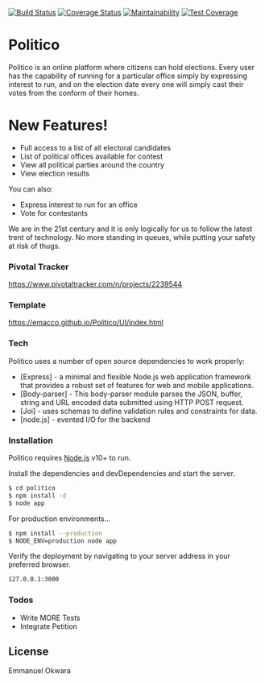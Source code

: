 [![Build Status](https://travis-ci.org/EMacco/Politico.svg?branch=develop)](https://travis-ci.org/EMacco/Politico) [![Coverage Status](https://coveralls.io/repos/github/EMacco/Politico/badge.svg?branch=develop)](https://coveralls.io/github/EMacco/Politico?branch=develop)
[![Maintainability](https://api.codeclimate.com/v1/badges/d89fa1a26a068eec43e3/maintainability)](https://codeclimate.com/github/EMacco/Politico/maintainability)
[![Test Coverage](https://api.codeclimate.com/v1/badges/d89fa1a26a068eec43e3/test_coverage)](https://codeclimate.com/github/EMacco/Politico/test_coverage)

# Politico

Politico is an online platform where citizens can hold elections. Every user has the capability of running for a particular office simply by expressing interest to run, and on the election date every one will simply cast their votes from the conform of their homes.

# New Features!

  - Full access to a list of all electoral candidates
  - List of political offices available for contest
  - View all political parties around the country
  - View election results

You can also:
  - Express interest to run for an office
  - Vote for contestants

We are in the 21st century and it is only logically for us to follow the latest trent of technology. No more standing in queues, while putting your safety at risk of thugs.

### Pivotal Tracker
https://www.pivotaltracker.com/n/projects/2239544

### Template
https://emacco.github.io/Politico/UI/index.html

### Tech

Politico uses a number of open source dependencies to work properly:
* [Express] - a minimal and flexible Node.js web application framework that provides a robust set of features for web and mobile applications.
* [Body-parser] - This body-parser module parses the JSON, buffer, string and URL encoded data submitted using HTTP POST request.
* [Joi] - uses schemas to define validation rules and constraints for data.
* [node.js] - evented I/O for the backend

### Installation

Politico requires [Node.js](https://nodejs.org/) v10+ to run.

Install the dependencies and devDependencies and start the server.

```sh
$ cd politico
$ npm install -d
$ node app
```

For production environments...

```sh
$ npm install --production
$ NODE_ENV=production node app
```

Verify the deployment by navigating to your server address in your preferred browser.

```sh
127.0.0.1:3000
```


### Todos

 - Write MORE Tests
 - Integrate Petition

License
----

Emmanuel Okwara



